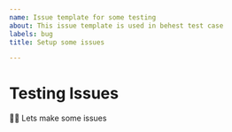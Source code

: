 ```yaml
---
name: Issue template for some testing
about: This issue template is used in behest test case
labels: bug
title: Setup some issues

---
```


# Testing Issues

👋🏼 Lets make some issues
